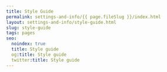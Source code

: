 ```yaml
---
title: Style Guide
permalink: settings-and-info/{{ page.fileSlug }}/index.html
layout: settings-and-info/style-guide.html
slug: style-guide
tags: pages
seo:
  noindex: true
  title: Style guide
  og:title: Style guide
  twitter:title: Style guide
---
```



